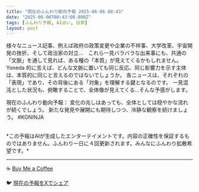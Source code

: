 ```yaml
---
title: "現在のふんわり動向予報 2025-06-06 08:43"
date: "2025-06-06T08:43:08.000Z"
tags: [ふんわり予報, AI占い, 日常]
layout: post
---
```


様々なニュース記事、例えば政府の政策変更や企業の不祥事、大学改革、宇宙開発の挫折、そして政治家の対立…　これら一見バラバラな出来事にも、共通の「文脈」を通して見れば、ある種の「本質」が見えてくるかもしれません。  Yoneda 的に言えば、どんな文脈に置いても同じ反応、同じ影響力を示す主体は、本質的に同じと言えるのではないでしょうか。  各ニュースは、それぞれの「表現」であり、その背後にある「対象」を理解する鍵となるのです。  一見混沌とした状況も、俯瞰することで、全体像が見えてくる…そんな予感がします。


現在のふんわり動向予報：
変化の兆しはあっても、全体としては穏やかな流れが続くでしょう。  新たな発見や展開にも期待しつつ、冷静な観察を続けましょう。 #KGNINJA

<br>
*この予報はAIが生成したエンターテイメントです。内容の正確性を保証するものではありません。ふんわり一日に４回更新されます。みんなにふんわり拡散希望です。*

---
☕️ [Buy Me a Coffee](https://www.buymeacoffee.com/kgninja)

🐦 [現在の予報をXでシェア](https://twitter.com/intent/tweet?text=%E7%8F%BE%E5%9C%A8%E3%81%AE%E3%81%B5%E3%82%93%E3%82%8F%E3%82%8A%E4%BA%88%E5%A0%B1%3A%20%E3%80%8C%E6%A7%98%E3%80%85%E3%81%AA%E3%83%8B%E3%83%A5%E3%83%BC%E3%82%B9%E8%A8%98%E4%BA%8B%E3%80%81%E4%BE%8B%E3%81%88%E3%81%B0%E6%94%BF%E5%BA%9C%E3%81%AE%E6%94%BF%E7%AD%96%E5%A4%89%E6%9B%B4%E3%82%84%E4%BC%81%E6%A5%AD%E3%81%AE%E4%B8%8D%E7%A5%A5%E4%BA%8B%E3%80%81%E5%A4%A7%E5%AD%A6%E6%94%B9%E9%9D%A9%E3%80%81%E5%AE%87%E5%AE%99%E9%96%8B%E7%99%BA%E3%81%AE%E6%8C%AB%E6%8A%98%E3%80%81%E3%81%9D%E3%81%97%E3%81%A6%E6%94%BF%E6%B2%BB%E5%AE%B6%E3%81%AE%E5%AF%BE%E7%AB%8B%E2%80%A6%E3%80%80%E3%81%93%E3%82%8C%E3%82%89%E4%B8%80%E8%A6%8B%E3%83%90%E3%83%A9%E3%83%90%E3%83%A9%E3%81%AA%E5%87%BA%E6%9D%A5%E4%BA%8B%E3%81%AB%E3%82%82%E3%80%81%E5%85%B1%E9%80%9A%E3%81%AE%E3%80%8C%E6%96%87%E8%84%88%E3%80%8D%E3%82%92%E9%80%9A%E3%81%97%E3%81%A6%E8%A6%8B%E3%82%8C%E3%81%B0%E3%80%81%E3%81%82%E3%82%8B%E7%A8%AE%E3%81%AE%E3%80%8C%E6%9C%AC%E8%B3%AA%E3%80%8D%E3%81%8C%E8%A6%8B%E3%81%88%E3%81%A6%E3%81%8F%E3%82%8B...%E3%80%8D%23KGNINJA%20%E7%B6%9A%E3%81%8D%E3%81%AF%E3%83%96%E3%83%AD%E3%82%B0%E3%81%A7%EF%BC%81%F0%9F%91%87&url=https%3A%2F%2Fkg-ninja.github.io%2FFunwariyoso%2F)

